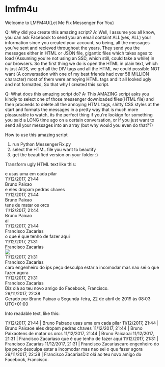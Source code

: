 # lmfm4u
Welcome to LMFM4U(Let Me Fix Messenger For You)

Q: Why did you create this amazing script?
A: Well, I assume you all know, you can ask Facebook to send you an email containt ALL(yes, ALL) your information since you created your account, so being, all the messages you've sent and recieved throughout the years. They send you the messages either in HTML or JSON file, gigantic files which takes ages to load (Assuming you're not using an SSD, which still, could take a while) in our browsers. So the first thing we do is open the HTML in plain text, which is just AIDS, we get all the DIV tags and all the HTML we could possible NOT want (A conversation with one of my best friends had over 58 MILLION character) most of them were annoying HTML tags and it all looked ugly and not formatted, So that why I created this script. 

Q: What does this amazing script do?
A: This AMAZING script asks you kindly to select one of those messenger downloaded files(HTML file) and then proceeds to delete all the annoying HTML tags, shitty CSS styles at the start and formats the messages in a pretty way that is much more pleasurable to watch, its the perfect thing if you're lookign for something you said a LONG time ago on a certain conversation, or if you just want to send all your messages into an array (but why would you even do that??) 

How to use this amazing script

1. run Python MessengerFix.py
2. select the HTML file you want to beautify
3. get the beautified version on your folder :)

Transform ugly HTML text like this:

<div><div></div><div>e usas uma em cada pilar</div><div></div><div></div></div></div><div class="_3-94 _2lem">11/12/2017, 21:44</div></div><div class="pam _3-95 _2pi0 _2lej uiBoxWhite noborder"><div class="_3-96 _2pio _2lek _2lel">Bruno Paixao</div><div class="_3-96 _2let"><div><div></div><div>e eles dropam pedras chaves</div><div></div><div></div></div></div><div class="_3-94 _2lem">11/12/2017, 21:44</div></div><div class="pam _3-95 _2pi0 _2lej uiBoxWhite noborder"><div class="_3-96 _2pio _2lek _2lel">Bruno Paixao</div><div class="_3-96 _2let"><div><div></div><div>tens de matar os orcs</div><div></div><div></div></div></div><div class="_3-94 _2lem">11/12/2017, 21:44</div></div><div class="pam _3-95 _2pi0 _2lej uiBoxWhite noborder"><div class="_3-96 _2pio _2lek _2lel">Bruno Paixao</div><div class="_3-96 _2let"><div><div></div><div>ai</div><div></div><div></div></div></div><div class="_3-94 _2lem">11/12/2017, 21:44</div></div><div class="pam _3-95 _2pi0 _2lej uiBoxWhite noborder"><div class="_3-96 _2pio _2lek _2lel">Francisco Zacarias</div><div class="_3-96 _2let"><div><div></div><div>o que é que tenho de fazer aqui</div><div></div><div></div></div></div><div class="_3-94 _2lem">11/12/2017, 21:31</div></div><div class="pam _3-95 _2pi0 _2lej uiBoxWhite noborder"><div class="_3-96 _2pio _2lek _2lel">Francisco Zacarias</div><div class="_3-96 _2let"><div><div></div><div></div><div></div><div></div><div><div><a href="messages/inbox/FranciscoZacarias_HnkC-5qgcw/photos/25316961_1940699929292478_1400876598_o_1940699929292478.png"><img src="messages/inbox/FranciscoZacarias_HnkC-5qgcw/photos/25316961_1940699929292478_1400876598_o_1940699929292478.png" class="_2yuc _3-96" /></a></div></div></div></div><div class="_3-94 _2lem">11/12/2017, 21:31</div></div><div class="pam _3-95 _2pi0 _2lej uiBoxWhite noborder"><div class="_3-96 _2pio _2lek _2lel">Francisco Zacarias</div><div class="_3-96 _2let"><div><div></div><div>caro engenheiro do ips peço desculpa estar a incomodar mas nao sei o que fazer agora</div><div></div><div></div></div></div><div class="_3-94 _2lem">11/12/2017, 21:31</div></div><div class="pam _3-95 _2pi0 _2lej uiBoxWhite noborder"><div class="_3-96 _2pio _2lek _2lel">Francisco Zacarias</div><div class="_3-96 _2let"><div><div></div><div>Diz olá ao teu novo amigo do Facebook, Francisco.</div><div></div><div></div></div></div><div class="_3-94 _2lem">29/11/2017, 22:38</div></div></div></div><div class="_4t5o">Gerado por Bruno Paixao a Segunda-feira, 22 de abril de 2019 às 08:03 UTC+01:00</div></div></div></div></body></html>


Into readable text, like this:

11/12/2017, 21:44 | Bruno Paixaoe usas uma em cada pilar
11/12/2017, 21:44 | Bruno Paixaoe eles dropam pedras chaves
11/12/2017, 21:44 | Bruno Paixaotens de matar os orcs
11/12/2017, 21:44 | Bruno Paixaoai
11/12/2017, 21:31 | Francisco Zacariaso que é que tenho de fazer aqui
11/12/2017, 21:31 | Francisco Zacarias
11/12/2017, 21:31 | Francisco Zacariascaro engenheiro do ips peço desculpa estar a incomodar mas nao sei o que fazer agora
29/11/2017, 22:38 | Francisco ZacariasDiz olá ao teu novo amigo do Facebook, Francisco.
